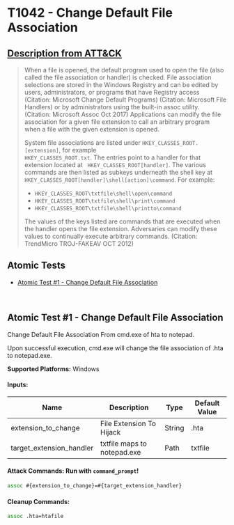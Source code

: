 # T1042 - Change Default File Association

## [Description from ATT&CK](https://attack.mitre.org/wiki/Technique/T1042)

<blockquote>When a file is opened, the default program used to open the file (also called the file association or handler) is checked. File association selections are stored in the Windows Registry and can be edited by users, administrators, or programs that have Registry access (Citation: Microsoft Change Default Programs) (Citation: Microsoft File Handlers) or by administrators using the built-in assoc utility. (Citation: Microsoft Assoc Oct 2017) Applications can modify the file association for a given file extension to call an arbitrary program when a file with the given extension is opened.

System file associations are listed under <code>HKEY_CLASSES_ROOT\.[extension]</code>, for example <code>
HKEY_CLASSES_ROOT\.txt</code>. The entries point to a handler for that extension located at <code>
HKEY_CLASSES_ROOT\[handler]</code>. The various commands are then listed as subkeys underneath the shell key at <code>
HKEY_CLASSES_ROOT\[handler]\shell\[action]\command</code>. For example:

* <code>HKEY_CLASSES_ROOT\txtfile\shell\open\command</code>
* <code>HKEY_CLASSES_ROOT\txtfile\shell\print\command</code>
* <code>HKEY_CLASSES_ROOT\txtfile\shell\printto\command</code>

The values of the keys listed are commands that are executed when the handler opens the file extension. Adversaries can
modify these values to continually execute arbitrary commands. (Citation: TrendMicro TROJ-FAKEAV OCT 2012)</blockquote>

## Atomic Tests

- [Atomic Test #1 - Change Default File Association](#atomic-test-1---change-default-file-association)

<br/>

## Atomic Test #1 - Change Default File Association

Change Default File Association From cmd.exe of hta to notepad.

Upon successful execution, cmd.exe will change the file association of .hta to notepad.exe.

**Supported Platforms:** Windows

#### Inputs:

| Name | Description | Type | Default Value | 
|------|-------------|------|---------------|
| extension_to_change | File Extension To Hijack | String | .hta|
| target_extension_handler | txtfile maps to notepad.exe | Path | txtfile|

#### Attack Commands: Run with `command_prompt`!

```cmd
assoc #{extension_to_change}=#{target_extension_handler}
```

#### Cleanup Commands:

```cmd
assoc .hta=htafile
```

<br/>
